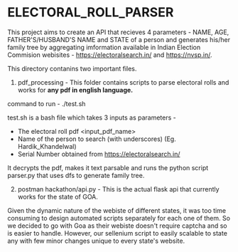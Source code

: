 # ELECTORAL_ROLL_PARSER

This project aims to create an API that recieves 4 parameters - NAME, AGE, FATHER'S/HUSBAND'S NAME and STATE of a person and generates his/her family tree by aggregating imformation available in Indian Election Commision webisites - https://electoralsearch.in/ and https://nvsp.in/.


This directory contanins two important files.
1. pdf_processing - This folder contains scripts to parse electoral rolls and works for **any pdf in english language.**

command to run - ./test.sh

test.sh is a bash file which takes 3 inputs as parameters - 
  * The electoral roll pdf <input_pdf_name>
  * Name of the person to search (with underscores) (Eg. Hardik_Khandelwal)
  * Serial Number obtained from https://electoralsearch.in/
  
It decrypts the pdf, makes it text parsable and runs the python script parser.py that uses dfs to generate family tree.


2. postman hackathon/api.py - This is the actual flask api that currently works for the state of GOA.

Given the dynamic nature of the webiste of different states, it was too time consuming to design automated scripts separately for each one of them. So we decided to go with Goa as their webiste doesn't require captcha and so is easier to handle. However, our sellenium script to easily scalable to state any with few minor changes unique to every state's website.

 
 
